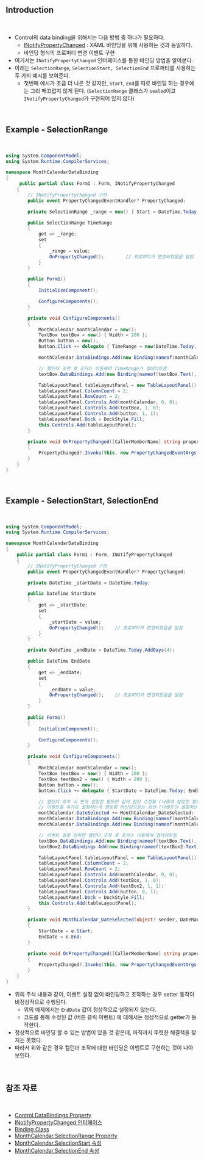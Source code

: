 ## Introduction

<br>

- Control의 data binding을 위해서는 다음 방법 중 하나가 필요하다.
    - [INotifyPropertyChanged](https://learn.microsoft.com/ko-kr/dotnet/api/system.componentmodel.inotifypropertychanged?view=net-8.0) : XAML 바인딩을 위해 사용하는 것과 동일하다.
    - 바인딩 형식의 프로퍼티 변경 이벤트 구현
- 여기서는 `INotifyPropertyChanged` 인터페이스를 통한 바인딩 방법을 알아본다.
- 아래는 `SelectionRange`, `SelectionStart, SelectionEnd` 프로퍼티를 사용하는 두 가지 예시를 보여준다.
    - 첫번째 예시가 조금 더 나은 것 같지만, `Start`, `End`를 따로 바인딩 하는 경우에는 그리 매끄럽지 않게 된다.
        (`SelectionRange` 클래스가 `sealed`이고 `INotifyPropertyChanged`가 구현되어 있지 않다)

<br>

## Example - SelectionRange

<br>

```cs
using System.ComponentModel;
using System.Runtime.CompilerServices;

namespace MonthCalendarDataBinding
{
     public partial class Form1 : Form, INotifyPropertyChanged
    {
        // INotifyPropertyChanged 구현
        public event PropertyChangedEventHandler? PropertyChanged;

        private SelectionRange _range = new() { Start = DateTime.Today, End = DateTime.Today.AddDays(4) };

        public SelectionRange TimeRange
        {
            get => _range;
            set
            {
                _range = value;
                OnPropertyChanged();        // 프로퍼티가 변경되었음을 알림
            }
        }

        public Form1()
        {
            InitializeComponent();

            ConfigureComponents();
        }

        private void ConfigureComponents()
        {
            MonthCalendar monthCalendar = new();
            TextBox textBox = new() { Width = 200 };
            Button button = new();
            button.Click += delegate { TimeRange = new(DateTime.Today, DateTime.Today.AddDays(4)); };   // 날짜 리셋

            monthCalendar.DataBindings.Add(new Binding(nameof(monthCalendar.SelectionRange), this, nameof(TimeRange), false, DataSourceUpdateMode.OnPropertyChanged));

            // 캘린더 조작 후 포커스 이동해야 TimeRange가 업데이트됨
            textBox.DataBindings.Add(new Binding(nameof(textBox.Text), this, nameof(TimeRange), false, DataSourceUpdateMode.OnPropertyChanged));

            TableLayoutPanel tableLayoutPanel = new TableLayoutPanel();
            tableLayoutPanel.ColumnCount = 2;
            tableLayoutPanel.RowCount = 2;
            tableLayoutPanel.Controls.Add(monthCalendar, 0, 0);
            tableLayoutPanel.Controls.Add(textBox, 1, 0);
            tableLayoutPanel.Controls.Add(button, 1, 1);
            tableLayoutPanel.Dock = DockStyle.Fill;
            this.Controls.Add(tableLayoutPanel);
        }

        private void OnPropertyChanged([CallerMemberName] string propertyName = "")
        {
            PropertyChanged?.Invoke(this, new PropertyChangedEventArgs(propertyName));
        }
    }
}
```

<br>

## Example - SelectionStart, SelectionEnd

<br>

```cs
using System.ComponentModel;
using System.Runtime.CompilerServices;

namespace MonthCalendarDataBinding
{
    public partial class Form1 : Form, INotifyPropertyChanged
    {
        // INotifyPropertyChanged 구현
        public event PropertyChangedEventHandler? PropertyChanged;

        private DateTime _startDate = DateTime.Today;

        public DateTime StartDate
        {
            get => _startDate;
            set
            {
                _startDate = value;
                OnPropertyChanged();    // 프로퍼티가 변경되었음을 알림
            }
        }

        private DateTime _endDate = DateTime.Today.AddDays(4);

        public DateTime EndDate
        {
            get => _endDate;
            set
            {
                _endDate = value;
                OnPropertyChanged();    // 프로퍼티가 변경되었음을 알림
            }
        }

        public Form1()
        {
            InitializeComponent();

            ConfigureComponents();
        }

        private void ConfigureComponents()
        {
            MonthCalendar monthCalendar = new();
            TextBox textBox = new() { Width = 200 };
            TextBox textBox2 = new() { Width = 200 };
            Button button = new();
            button.Click += delegate { StartDate = DateTime.Today; EndDate = DateTime.Today.AddDays(4); };   // 날짜 리셋

            // 캘린더 조작 시 먼저 설정한 필드만 값이 정상 수정됨 (나중에 설정한 필드의 경우, 수정 전 값이 setter로 들어옴)
            // 이벤트를 추가로 설정하는게 양방향 바인딩으로는 최선 (이벤트만 설정하는 경우 양방향 바인딩 불가)
            monthCalendar.DateSelected += MonthCalendar_DateSelected;
            monthCalendar.DataBindings.Add(new Binding(nameof(monthCalendar.SelectionStart), this, nameof(StartDate), false, DataSourceUpdateMode.OnPropertyChanged));
            monthCalendar.DataBindings.Add(new Binding(nameof(monthCalendar.SelectionEnd), this, nameof(EndDate), false, DataSourceUpdateMode.OnPropertyChanged));

            // 이벤트 설정 안하면 캘린더 조작 후 포커스 이동해야 업데이트됨
            textBox.DataBindings.Add(new Binding(nameof(textBox.Text), this, nameof(StartDate), false, DataSourceUpdateMode.OnPropertyChanged));
            textBox2.DataBindings.Add(new Binding(nameof(textBox2.Text), this, nameof(EndDate), false, DataSourceUpdateMode.OnPropertyChanged));

            TableLayoutPanel tableLayoutPanel = new TableLayoutPanel();
            tableLayoutPanel.ColumnCount = 2;
            tableLayoutPanel.RowCount = 2;
            tableLayoutPanel.Controls.Add(monthCalendar, 0, 0);
            tableLayoutPanel.Controls.Add(textBox, 1, 0);
            tableLayoutPanel.Controls.Add(textBox2, 1, 1);
            tableLayoutPanel.Controls.Add(button, 0, 1);
            tableLayoutPanel.Dock = DockStyle.Fill;
            this.Controls.Add(tableLayoutPanel);
        }

        private void MonthCalendar_DateSelected(object? sender, DateRangeEventArgs e)
        {
            StartDate = e.Start;
            EndDate = e.End;
        }

        private void OnPropertyChanged([CallerMemberName] string propertyName = "")
        {
            PropertyChanged?.Invoke(this, new PropertyChangedEventArgs(propertyName));
        }
    }
}
```

- 위의 주석 내용과 같이, 이벤트 설정 없이 바인딩하고 조작하는 경우 setter 동작이 비정상적으로 수행된다.
    - 위의 예제에서는 `EndDate` 값이 정상적으로 설정되지 않는다.
    - 코드를 통해 수정된 값 (버튼 클릭 이벤트) 에 대해서는 정상적으로 getter가 동작한다.
- 정상적으로 바인딩 할 수 있는 방법이 있을 것 같은데, 아직까지 뚜렷한 해결책을 찾지는 못했다.
- 따라서 위와 같은 경우 캘린더 조작에 대한 바인딩은 이벤트로 구현하는 것이 나아보인다.

<br>

## 참조 자료

<br>

- [Control.DataBindings Property](https://learn.microsoft.com/en-us/dotnet/api/system.windows.forms.control.databindings?view=windowsdesktop-8.0)
- [INotifyPropertyChanged 인터페이스](https://learn.microsoft.com/ko-kr/dotnet/api/system.componentmodel.inotifypropertychanged?view=net-8.0)
- [Binding Class](https://learn.microsoft.com/en-us/dotnet/api/system.windows.forms.binding?view=windowsdesktop-8.0)
- [MonthCalendar.SelectionRange Property](https://learn.microsoft.com/ko-kr/dotnet/api/system.windows.forms.monthcalendar.selectionrange?view=windowsdesktop-8.0#system-windows-forms-monthcalendar-selectionrange)
- [MonthCalendar.SelectionStart 속성](https://learn.microsoft.com/ko-kr/dotnet/api/system.windows.forms.monthcalendar.selectionstart?view=windowsdesktop-8.0)
- [MonthCalendar.SelectionEnd 속성](https://learn.microsoft.com/ko-kr/dotnet/api/system.windows.forms.monthcalendar.selectionend?view=windowsdesktop-8.0)